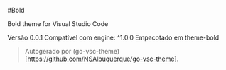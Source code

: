 #Bold

Bold theme for Visual Studio Code

Versão 0.0.1
Compatível com engine: ^1.0.0
Empacotado em theme-bold

> Autogerado por (go-vsc-theme)[https://github.com/NSAlbuquerque/go-vsc-theme].